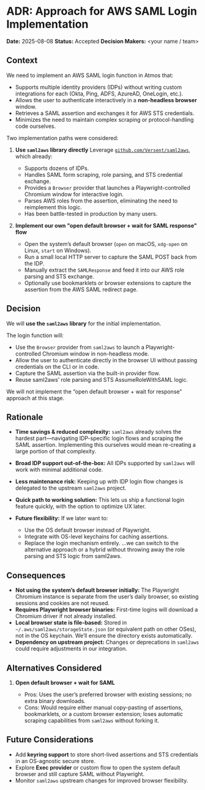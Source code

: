 # ADR: Approach for AWS SAML Login Implementation

**Date:** 2025-08-08
**Status:** Accepted
**Decision Makers:** \<your name / team>

## Context

We need to implement an AWS SAML login function in Atmos that:

* Supports multiple identity providers (IDPs) without writing custom integrations for each (Okta, Ping, ADFS, AzureAD, OneLogin, etc.).
* Allows the user to authenticate interactively in a **non-headless browser** window.
* Retrieves a SAML assertion and exchanges it for AWS STS credentials.
* Minimizes the need to maintain complex scraping or protocol-handling code ourselves.

Two implementation paths were considered:

1. **Use `saml2aws` library directly**
   Leverage [`github.com/Versent/saml2aws`](https://github.com/Versent/saml2aws), which already:

   * Supports dozens of IDPs.
   * Handles SAML form scraping, role parsing, and STS credential exchange.
   * Provides a `Browser` provider that launches a Playwright-controlled Chromium window for interactive login.
   * Parses AWS roles from the assertion, eliminating the need to reimplement this logic.
   * Has been battle-tested in production by many users.

2. **Implement our own "open default browser + wait for SAML response" flow**

   * Open the system’s default browser (`open` on macOS, `xdg-open` on Linux, `start` on Windows).
   * Run a small local HTTP server to capture the SAML POST back from the IDP.
   * Manually extract the `SAMLResponse` and feed it into our AWS role parsing and STS exchange.
   * Optionally use bookmarklets or browser extensions to capture the assertion from the AWS SAML redirect page.

## Decision

We will **use the `saml2aws` library** for the initial implementation.

The login function will:

* Use the `Browser` provider from `saml2aws` to launch a Playwright-controlled Chromium window in non-headless mode.
* Allow the user to authenticate directly in the browser UI without passing credentials on the CLI or in code.
* Capture the SAML assertion via the built-in provider flow.
* Reuse saml2aws’ role parsing and STS AssumeRoleWithSAML logic.

We will not implement the “open default browser + wait for response” approach at this stage.

## Rationale

* **Time savings & reduced complexity:** `saml2aws` already solves the hardest part—navigating IDP-specific login flows and scraping the SAML assertion. Implementing this ourselves would mean re-creating a large portion of that complexity.
* **Broad IDP support out-of-the-box:** All IDPs supported by `saml2aws` will work with minimal additional code.
* **Less maintenance risk:** Keeping up with IDP login flow changes is delegated to the upstream `saml2aws` project.
* **Quick path to working solution:** This lets us ship a functional login feature quickly, with the option to optimize UX later.
* **Future flexibility:** If we later want to:

  * Use the OS default browser instead of Playwright.
  * Integrate with OS-level keychains for caching assertions.
  * Replace the login mechanism entirely.
    …we can switch to the alternative approach or a hybrid without throwing away the role parsing and STS logic from saml2aws.

## Consequences

* **Not using the system’s default browser initially:** The Playwright Chromium instance is separate from the user’s daily browser, so existing sessions and cookies are not reused.
* **Requires Playwright browser binaries:** First-time logins will download a Chromium driver if not already installed.
* **Local browser state is file-based:** Stored in `~/.aws/saml2aws/storageState.json` (or equivalent path on other OSes), not in the OS keychain. We’ll ensure the directory exists automatically.
* **Dependency on upstream project:** Changes or deprecations in `saml2aws` could require adjustments in our integration.

## Alternatives Considered

1. **Open default browser + wait for SAML**

   * Pros: Uses the user’s preferred browser with existing sessions; no extra binary downloads.
   * Cons: Would require either manual copy-pasting of assertions, bookmarklets, or a custom browser extension; loses automatic scraping capabilities from `saml2aws` without forking it.

## Future Considerations

* Add **keyring support** to store short-lived assertions and STS credentials in an OS-agnostic secure store.
* Explore **Exec provider** or custom flow to open the system default browser and still capture SAML without Playwright.
* Monitor `saml2aws` upstream changes for improved browser flexibility.
